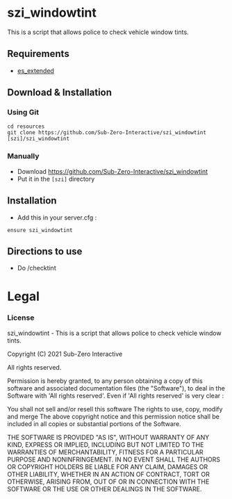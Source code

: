 # szi_windowtint
This is a script that allows police to check vehicle window tints.

## Requirements
- [es_extended](https://github.com/esx-framework/es_extended/tree/legacy)

## Download & Installation

### Using Git
```
cd resources
git clone https://github.com/Sub-Zero-Interactive/szi_windowtint [szi]/szi_windowtint
```

### Manually
- Download https://github.com/Sub-Zero-Interactive/szi_windowtint
- Put it in the `[szi]` directory


## Installation
- Add this in your server.cfg :

```
ensure szi_windowtint
```

## Directions to use
- Do /checktint

# Legal
### License
szi_windowtint - This is a script that allows police to check vehicle window tints.

Copyright (C) 2021 Sub-Zero Interactive

All rights reserved.

Permission is hereby granted, to any person obtaining a copy
of this software and associated documentation files (the "Software"), to deal
in the Software with 'All rights reserved'. Even if 'All rights reserved' is very clear :

  You shall not sell and/or resell this software
  The rights to use, copy, modify and merge
  The above copyright notice and this permission notice shall be included in all copies or substantial portions of the Software.

THE SOFTWARE IS PROVIDED "AS IS", WITHOUT WARRANTY OF ANY KIND, EXPRESS OR
IMPLIED, INCLUDING BUT NOT LIMITED TO THE WARRANTIES OF MERCHANTABILITY,
FITNESS FOR A PARTICULAR PURPOSE AND NONINFRINGEMENT. IN NO EVENT SHALL THE
AUTHORS OR COPYRIGHT HOLDERS BE LIABLE FOR ANY CLAIM, DAMAGES OR OTHER
LIABILITY, WHETHER IN AN ACTION OF CONTRACT, TORT OR OTHERWISE, ARISING FROM,
OUT OF OR IN CONNECTION WITH THE SOFTWARE OR THE USE OR OTHER DEALINGS IN THE
SOFTWARE.

